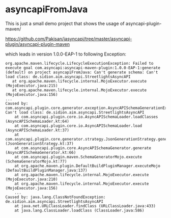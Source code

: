 # asyncapiFromJava

This is just a small demo project that shows the usage of asyncapi-plugin-maven/

https://github.com/Pakisan/jasyncapi/tree/master/asyncapi-plugin/asyncapi-plugin-maven

which leads in version 1.0.0-EAP-1 to following Exception:

    org.apache.maven.lifecycle.LifecycleExecutionException: Failed to execute goal com.asyncapi:asyncapi-maven-plugin:1.0.0-EAP-1:generate (default) on project asyncapiFromJava: Can't generate schema: Can't load class: de.sidion.aim.asyncapi.StreetlightsAsyncAPI
       at org.apache.maven.lifecycle.internal.MojoExecutor.execute (MojoExecutor.java:215)
       at org.apache.maven.lifecycle.internal.MojoExecutor.execute (MojoExecutor.java:156)
    ...
    Caused by: com.asyncapi.plugin.core.generator.exception.AsyncAPISchemaGenerationException: Can't load class: de.sidion.aim.asyncapi.StreetlightsAsyncAPI
        at com.asyncapi.plugin.core.io.AsyncAPISchemaLoader.loadClasses (AsyncAPISchemaLoader.kt:64)
        at com.asyncapi.plugin.core.io.AsyncAPISchemaLoader.load (AsyncAPISchemaLoader.kt:37)
        at com.asyncapi.plugin.core.generator.strategy.JsonGenerationStrategy.generate (JsonGenerationStrategy.kt:37)
        at com.asyncapi.plugin.core.AsyncAPISchemaGenerator.generate (AsyncAPISchemaGenerator.kt:66)
        at com.asyncapi.plugin.maven.SchemaGeneratorMojo.execute (SchemaGeneratorMojo.kt:77)
        at org.apache.maven.plugin.DefaultBuildPluginManager.executeMojo (DefaultBuildPluginManager.java:137)
        at org.apache.maven.lifecycle.internal.MojoExecutor.execute (MojoExecutor.java:210)
        at org.apache.maven.lifecycle.internal.MojoExecutor.execute (MojoExecutor.java:156)
        ...
    Caused by: java.lang.ClassNotFoundException: de.sidion.aim.asyncapi.StreetlightsAsyncAPI
        at java.net.URLClassLoader.findClass (URLClassLoader.java:433)
        at java.lang.ClassLoader.loadClass (ClassLoader.java:586)
